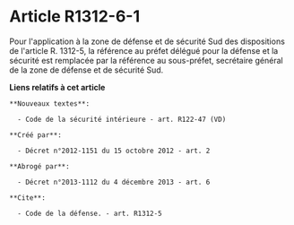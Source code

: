 # Article R1312-6-1

Pour l'application à la zone de défense et de sécurité Sud des dispositions de l'article R. 1312-5, la référence au préfet
délégué pour la défense et la sécurité est remplacée par la référence au sous-préfet, secrétaire général de la zone de
défense et de sécurité Sud.

**Liens relatifs à cet article**

	**Nouveaux textes**:

	  - Code de la sécurité intérieure - art. R122-47 (VD)

	**Créé par**:

	  - Décret n°2012-1151 du 15 octobre 2012 - art. 2

	**Abrogé par**:

	  - Décret n°2013-1112 du 4 décembre 2013 - art. 6

	**Cite**:

	  - Code de la défense. - art. R1312-5
